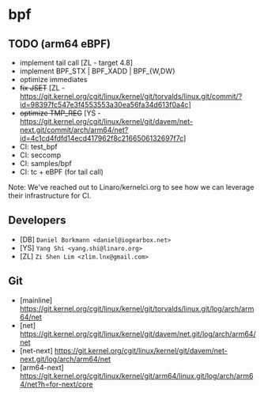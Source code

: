 # bpf

## TODO (arm64 eBPF)
 - implement tail call [ZL - target 4.8]
 - implement BPF_STX | BPF_XADD | BPF_{W,DW}
 - optimize immediates
 - ~~fix JSET~~ [ZL - https://git.kernel.org/cgit/linux/kernel/git/torvalds/linux.git/commit/?id=98397fc547e3f4553553a30ea56fa34d613f0a4c]
 - ~~optimize TMP_REG~~ [YS - https://git.kernel.org/cgit/linux/kernel/git/davem/net-next.git/commit/arch/arm64/net?id=4c1cd4fdfd14ecd417962f8c2166506132697f7c]
 - CI: test_bpf
 - CI: seccomp
 - CI: samples/bpf
 - CI: tc + eBPF (for tail call)

Note: We've reached out to Linaro/kernelci.org to see how we can leverage their infrastructure for CI.

## Developers
 - [DB] ```Daniel Borkmann <daniel@iogearbox.net>```
 - [YS] ```Yang Shi <yang.shi@linaro.org>```
 - [ZL] ```Zi Shen Lim <zlim.lnx@gmail.com>```

## Git
 - [mainline] https://git.kernel.org/cgit/linux/kernel/git/torvalds/linux.git/log/arch/arm64/net
 - [net] https://git.kernel.org/cgit/linux/kernel/git/davem/net.git/log/arch/arm64/net
 - [net-next] https://git.kernel.org/cgit/linux/kernel/git/davem/net-next.git/log/arch/arm64/net
 - [arm64-next] https://git.kernel.org/cgit/linux/kernel/git/arm64/linux.git/log/arch/arm64/net?h=for-next/core
